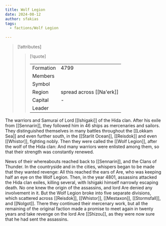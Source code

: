 ```yaml
---
title: Wolf Legion
date: 2024-08-12
author: sfakias
tags:
  - factions/Wolf Legion
 
---
```

> [!attributes]
> 
> > [!quote]
> >
> > | | |
> > | --- | --- |
> > | Formation | 4799 |
> > | Members |  |
> > | Symbol |  |
> > | Region | spread across [[Na'erk]] |
> > | Capital | - |
> > | Leader |  |

The warriors and Samurai of Lord [[Ishigaki]] of the Hida clan. After his exile from [[Sennarin]], they followed him in 46 ships as mercenaries and sailors. They distinguished themselves in many battles throughout the [[Lokkam Sea]] and even further south, in the [[Starlit Ocean]], [[Reisdok]] and even [[Whistor]], fighting nobly. Then they were called the [[Wolf Legion]], after the wolf of the Hida clan: And many warriors were enlisted among them, so that their strength was constantly renewed.

News of their whereabouts reached back to [[Sennarin]], and the Clans of Thunder. In the countryside and in the cities, whispers began to be made that they wanted revenge: All this reached the ears of Are, who was keeping half an eye on the Wolf Legion. Then, in the year 4801, assassins attacked the Hida clan exiles, killing several, with Ishigaki himself narrowly escaping death. No one knew the origin of the assassins, and lord Are denied any involvement in it. But the Wolf Legion broke into five separate divisions, which scattered across [[Reisdok]], [[Whistor]], [[Mestaxon]], [[Stormsfall]], and [[Nolgot]]. There they continued their mercenary work, but all the remaining of the original faction made a promise to meet again in twenty years and take revenge on the lord Are [[Shizou]], as they were now sure that he had sent the assassins.